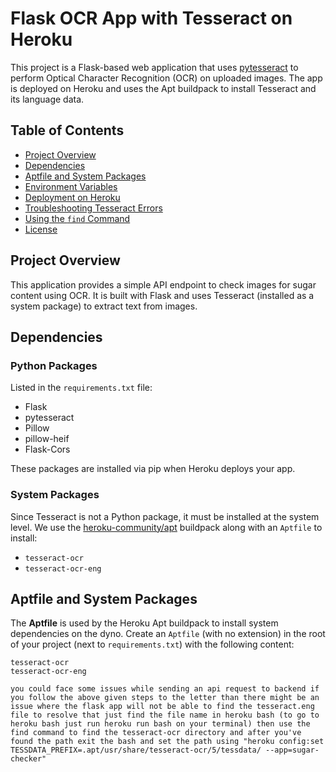 # Flask OCR App with Tesseract on Heroku

This project is a Flask-based web application that uses [pytesseract](https://pypi.org/project/pytesseract/) to perform Optical Character Recognition (OCR) on uploaded images. The app is deployed on Heroku and uses the Apt buildpack to install Tesseract and its language data.

## Table of Contents

- [Project Overview](#project-overview)
- [Dependencies](#dependencies)
- [Aptfile and System Packages](#aptfile-and-system-packages)
- [Environment Variables](#environment-variables)
- [Deployment on Heroku](#deployment-on-heroku)
- [Troubleshooting Tesseract Errors](#troubleshooting-tesseract-errors)
- [Using the `find` Command](#using-the-find-command)
- [License](#license)

## Project Overview

This application provides a simple API endpoint to check images for sugar content using OCR. It is built with Flask and uses Tesseract (installed as a system package) to extract text from images.

## Dependencies

### Python Packages

Listed in the `requirements.txt` file:
- Flask
- pytesseract
- Pillow
- pillow-heif
- Flask-Cors

These packages are installed via pip when Heroku deploys your app.

### System Packages

Since Tesseract is not a Python package, it must be installed at the system level. We use the [heroku-community/apt](https://elements.heroku.com/buildpacks/heroku/heroku-buildpack-apt) buildpack along with an `Aptfile` to install:
- `tesseract-ocr`
- `tesseract-ocr-eng`

## Aptfile and System Packages

The **Aptfile** is used by the Heroku Apt buildpack to install system dependencies on the dyno. Create an `Aptfile` (with no extension) in the root of your project (next to `requirements.txt`) with the following content:

```plain
tesseract-ocr
tesseract-ocr-eng

you could face some issues while sending an api request to backend if you follow the above given steps to the letter than there might be an issue where the flask app will not be able to find the tesseract.eng file to resolve that just find the file name in heroku bash (to go to heroku bash just run heroku run bash on your terminal) then use the find command to find the tesseract-ocr directory and after you've found the path exit the bash and set the path using "heroku config:set TESSDATA_PREFIX=.apt/usr/share/tesseract-ocr/5/tessdata/ --app=sugar-checker"
